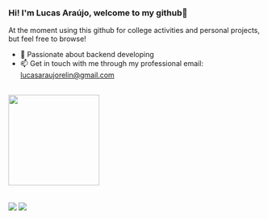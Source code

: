 ### Hi! I'm Lucas Araújo, welcome to my github👋

At the moment using this github for college activities and personal projects, but feel free to browse!

- 🔭 Passionate about backend developing
- 📫 Get in touch with me through my professional email: lucasaraujorelin@gmail.com
 <br>
  <img height="180em" src="https://github-readme-stats.vercel.app/api/top-langs/?username=Luckeditto&layout=compact&langs_count=7&theme=dracula"/>

</div>
<div style="display: inline_block"><br>



  
          
    
</div>
  
  <br>
  
 <div>
   <a href = "mailto:lucasaraujorelin@gmail.com"><img src="https://img.shields.io/badge/-Gmail-%23333?style=for-the-badge&logo=gmail&logoColor=white" target="_blank"></a>
 <a href="https://www.linkedin.com/in/lucas-ara%C3%BAjo-323120220/" target="_blank"><img src="https://img.shields.io/badge/-LinkedIn-%230077B5?style=for-the-badge&logo=linkedin&logoColor=white" target="_blank"></a>
   
   
  
  </div>
   

